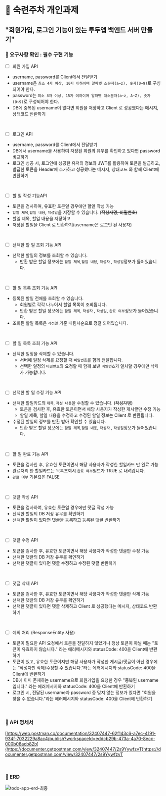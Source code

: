 <h1>📙 숙련주차 개인과제</h1>

<h2>"회원가입, 로그인 기능이 있는 투두앱 백엔드 서버 만들기"</h2>




<h3>📌  요구사항 확인  :  필수 구현 기능</h3>




- [ ]  회원 가입 API
  - username, password를 Client에서 전달받기
  - username은  `최소 4자 이상, 10자 이하이며 알파벳 소문자(a~z), 숫자(0~9)`로 구성되어야 한다.
  - password는  `최소 8자 이상, 15자 이하이며 알파벳 대소문자(a~z, A~Z), 숫자(0~9)`로 구성되어야 한다.
  - DB에 중복된 username이 없다면 회원을 저장하고 Client 로 성공했다는 메시지, 상태코드 반환하기

<br>
     
- [ ]  로그인 API
  - username, password를 Client에서 전달받기
  - DB에서 username을 사용하여 저장된 회원의 유무를 확인하고 있다면 password 비교하기
  - 로그인 성공 시, 로그인에 성공한 유저의 정보와 JWT를 활용하여 토큰을 발급하고, 
    발급한 토큰을 Header에 추가하고 성공했다는 메시지, 상태코드 와 함께 Client에 반환하기

<br>
          
- [ ]  할 일 작성 기능API
  - 토큰을 검사하여, 유효한 토큰일 경우에만 할일 작성 가능
  - `할일 제목`,`할일 내용`, `작성일`을 저장할 수 있습니다. (~~작성자명, 비밀번호)~~
  - 할일 제목, 할일 내용을 저장하고
  - 저장된 할일을 Client 로 반환하기(username은 로그인 된 사용자)

<br>
      
- [ ]  선택한 할 일 조회 기능 API
  - 선택한 할일의 정보를 조회할 수 있습니다.
    - 반환 받은 할일 정보에는 `할일 제목`,`할일 내용`, `작성자` , `작성일`정보가 들어있습니다.

<br>
          
- [ ]  할 일 목록 조회 기능 API
  - 등록된 할일 전체를 조회할 수 있습니다.
    - 회원별로 각각 나누어서 할일 목록이 조회됩니다.
    - 반환 받은 할일 정보에는 `할일 제목`, `작성자` , `작성일`, `완료 여부`정보가 들어있습니다.
  - 조회된 할일 목록은 `작성일` 기준 내림차순으로 정렬 되어있습니다.

<br>
     
- [ ]  할 일 목록 조회 기능 API
  - 선택한 일정을 삭제할 수 있습니다.
    - 서버에 일정 삭제를 요청할 때 `비밀번호`를 함께 전달합니다.
    - 선택한 일정의 `비밀번호`와 요청할 때 함께 보낸 `비밀번호`가 일치할 경우에만 삭제가 가능합니다.

<br>

- [ ]  선택한 할 일 수정 기능 API
  - 선택한 할일카드의 `제목`, `작성 내용`을 수정할 수 있습니다. (~~작성자명~~)
    - 토큰을 검사한 후, 유효한 토큰이면서 해당 사용자가 작성한 게시글만 수정 가능
    - 할일 제목, 할일 내용을 수정하고 수정된 할일 정보는 Client 로 반환됩니다.
  - 수정된 할일의 정보를 반환 받아 확인할 수 있습니다.
    - 반환 받은 할일 정보에는 `할일 제목`,`할일 내용`, `작성자` , `작성일`정보가 들어있습니다.

<br>
   
- [ ]  할 일 완료 기능 API
  - 토큰을 검사한 후, 유효한 토큰이면서 해당 사용자가 작성한 할일카드 만 완료 가능
  - 완료처리 한 할일카드는 목록조회시 `완료 여부`필드가 TRUE 로 내려갑니다.
  - `완료 여부` 기본값은 FALSE

<br>
     
- [ ]  댓글 작성 API
  - 토큰을 검사하여, 유효한 토큰일 경우에만 댓글 작성 가능
  - 선택한 할일의 DB 저장 유무를 확인하기
  - 선택한 할일이 있다면 댓글을 등록하고 등록된 댓글 반환하기

<br>
     
- [ ]  댓글 수정 API
  - 토큰을 검사한 후, 유효한 토큰이면서 해당 사용자가 작성한 댓글만 수정 가능
  - 선택한 댓글의 DB 저장 유무를 확인하기
  - 선택한 댓글이 있다면 댓글 수정하고 수정된 댓글 반환하기

<br>

- [ ]  댓글 삭제 API
  - 토큰을 검사한 후, 유효한 토큰이면서 해당 사용자가 작성한 댓글만 삭제 가능
  - 선택한 댓글의 DB 저장 유무를 확인하기
  - 선택한 댓글이 있다면 댓글 삭제하고 Client 로 성공했다는 메시지, 상태코드 반환하기

<br>

- [ ]  예외 처리 (ResponseEntity 사용)
  - 토큰이 필요한 API 요청에서 토큰을 전달하지 않았거나 정상 토큰이 아닐 때는 "토큰이 유효하지 않습니다." 라는 에러메시지와 statusCode: 400을 Client에 반환하기
  - 토큰이 있고, 유효한 토큰이지만 해당 사용자가 작성한 게시글/댓글이 아닌 경우에는 “작성자만 삭제/수정할 수 있습니다.”라는 에러메시지와 statusCode: 400을 Client에 반환하기
  - DB에 이미 존재하는 username으로 회원가입을 요청한 경우 "중복된 username 입니다." 라는 에러메시지와 statusCode: 400을 Client에 반환하기
  - 로그인 시, 전달된 username과 password 중 맞지 않는 정보가 있다면 "회원을 찾을 수 없습니다."라는 에러메시지와 statusCode: 400을 Client에 반환하기

<br>

<h3>📌  API 명세서</h3>


[https://web.postman.co/documentation/32407447-62f143c6-a7ec-4191-934f-7032229a8ac4/publish?workspaceId=eddcb29b-473a-4a70-8ecc-000b08acb82b](https://documenter.getpostman.com/view/32407447/2s9YywfzvT)https://documenter.getpostman.com/view/32407447/2s9YywfzvT

<br>

<h3>📌  ERD</h3>





![todo-app-erd-최종](https://github.com/oyeonjoo/sparta_todo-app/assets/109337974/5fd41f9c-88a8-4496-9b17-24e902a4db1f)






